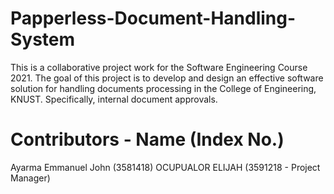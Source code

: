 # Papperless-Document-Handling-System

This is a collaborative project work for the Software Engineering Course 2021.
The goal of this project is to develop and design an effective software solution for
handling documents processing in the College of Engineering, KNUST. Specifically,
internal document approvals.

# Contributors - Name (Index No.)
Ayarma Emmanuel John (3581418)
OCUPUALOR ELIJAH (3591218 - Project Manager)